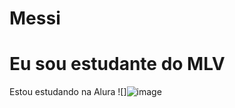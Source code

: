 # Messi
# Eu sou estudante do MLV
Estou estudando na Alura
![]![image](https://github.com/user-attachments/assets/a3c9b1ad-f61a-42f2-9ddf-da1ab3899fbe)
